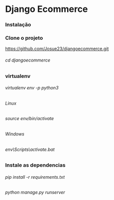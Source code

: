 # Django Ecommerce

### Instalação
### Clone o projeto
https://github.com/Josue23/djangoecommerce.git
###### cd djangoecommerce

### virtualenv
  ###### virtualenv env -p python3

###### Linux
  ###### source env/bin/activate

###### Windows
  ###### env\Scripts\activate.bat


### Instale as dependencias
  ###### pip install -r requirements.txt
  ###### python manage.py runserver
